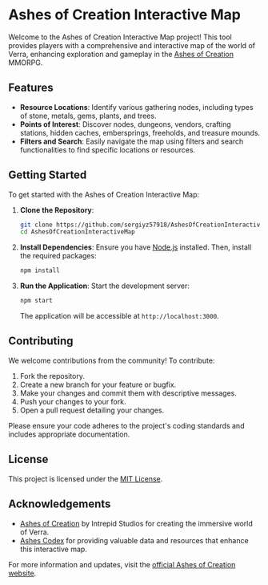 # Ashes of Creation Interactive Map

Welcome to the Ashes of Creation Interactive Map project! This tool provides players with a comprehensive and interactive map of the world of Verra, enhancing exploration and gameplay in the [Ashes of Creation](https://ashesofcreation.com/) MMORPG.

## Features

- **Resource Locations**: Identify various gathering nodes, including types of stone, metals, gems, plants, and trees.
- **Points of Interest**: Discover nodes, dungeons, vendors, crafting stations, hidden caches, embersprings, freeholds, and treasure mounds.
- **Filters and Search**: Easily navigate the map using filters and search functionalities to find specific locations or resources.

## Getting Started

To get started with the Ashes of Creation Interactive Map:

1. **Clone the Repository**:
   ```bash
   git clone https://github.com/sergiyz57918/AshesOfCreationInteractiveMap.git
   cd AshesOfCreationInteractiveMap
   ```

2. **Install Dependencies**:
   Ensure you have [Node.js](https://nodejs.org/) installed. Then, install the required packages:
   ```bash
   npm install
   ```

3. **Run the Application**:
   Start the development server:
   ```bash
   npm start
   ```
   The application will be accessible at `http://localhost:3000`.

## Contributing

We welcome contributions from the community! To contribute:

1. Fork the repository.
2. Create a new branch for your feature or bugfix.
3. Make your changes and commit them with descriptive messages.
4. Push your changes to your fork.
5. Open a pull request detailing your changes.

Please ensure your code adheres to the project's coding standards and includes appropriate documentation.

## License

This project is licensed under the [MIT License](LICENSE).

## Acknowledgements

- [Ashes of Creation](https://ashesofcreation.com/) by Intrepid Studios for creating the immersive world of Verra.
- [Ashes Codex](https://ashescodex.com/) for providing valuable data and resources that enhance this interactive map.

For more information and updates, visit the [official Ashes of Creation website](https://ashesofcreation.com/).
